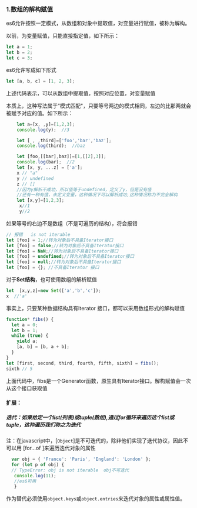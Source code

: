 ### 1.数组的解构赋值

es6允许按照一定模式，从数组和对象中提取值，对变量进行赋值，被称为解构。

以前，为变量赋值，只能直接指定值，如下所示：

```javascript
let a = 1;
let b = 2;
let c = 3;
```

es6允许写成如下形式

```javascript
let [a, b, c] = [1, 2, 3];
```

上述代码表示，可以从数组中提取值，按照对应位置，对变量赋值

本质上，这种写法属于"模式匹配"，只要等号两边的模式相同，左边的比那两就会被赋予对应的值。如下所示：

```js
    let a=[x, ,y]=[1,2,3];
    console.log(y);  //3

    let [ , ,third]=['foo','bar','baz'];
    console.log(third);  //baz

    let [foo,[[bar],baz]]=[1,[[2],3]];
    console.log(bar);  //2
    let [x, y, ...z] = ['a'];
    x // "a"
    y // undefined
    z // []
    //因为y解析不成功，所以值等于undefined，定义了y，但是没有值
    //还有一种有值，未定义变量，这种情况下可以解析成功,这种情况称为不完全解构
    let [x,y]=[1,2,3];
     x//1
     y//2
```

如果等号的右边不是数组（不是可遍历的结构），将会报错

```js
// 报错   is not iterable
let [foo] = 1;//转为对象后不具备Iterator接口
let [foo] = false;//转为对象后不具备Iterator接口
let [foo] = NaN;//转为对象后不具备Iterator接口
let [foo] = undefined;//转为对象后不具备Iterator接口
let [foo] = null;//转为对象后不具备Iterator接口
let [foo] = {}; //不具备Iterator 接口
```

对于**Set结构**，也可使用数组的解析赋值

```js
let  [x,y,z]=new Set(['a','b','c']);
x  //'a'
```

事实上，只要某种数据结构具有Iterator 接口，都可以采用数组形式的解构赋值

```javascript
function* fibs() {
  let a = 0;
  let b = 1;
  while (true) {
    yield a;
    [a, b] = [b, a + b];
  }
}
let [first, second, third, fourth, fifth, sixth] = fibs();
sixth // 5
```

上面代码中，fibs是一个Generator函数，原生具有Iterator接口。解构赋值会一次从这个接口获取值

#### 扩展：

##### 迭代：**如果给定一个list(列表)或tuple(数组),通过for循环来遍历这个list或tuple，这种遍历我们称之为迭代**

注：在javascript中，[`Object`]是不可迭代的，除非他们实现了迭代协议，因此不可以用 [for…of ]来遍历迭代对象的属性

```js
  var obj = { 'France': 'Paris', 'England': 'London' };
  for (let p of obj) { 
  // TypeError: obj is not iterable  obj不可迭代
   console.log(11);  
   //es6可用
   }
```

作为替代必须使用`object.keys`或`object.entries`来迭代对象的属性或属性值。

